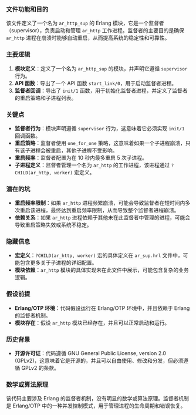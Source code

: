 ### 文件功能和目的
该文件定义了一个名为 `ar_http_sup` 的 Erlang 模块，它是一个监督者（supervisor），负责启动和管理 `ar_http` 工作进程。监督者的主要目的是确保 `ar_http` 进程在崩溃时能够自动重启，从而提高系统的稳定性和可靠性。

### 主要逻辑
1. **模块定义**：定义了一个名为 `ar_http_sup` 的模块，并声明它遵循 `supervisor` 行为。
2. **API 函数**：导出了一个 API 函数 `start_link/0`，用于启动监督者进程。
3. **监督者回调**：导出了 `init/1` 函数，用于初始化监督者进程，并定义了监督者的重启策略和子进程列表。

### 关键点
- **监督者行为**：模块声明遵循 `supervisor` 行为，这意味着它必须实现 `init/1` 回调函数。
- **重启策略**：监督者使用 `one_for_one` 策略，这意味着如果一个子进程崩溃，只有该子进程会被重启，其他子进程不受影响。
- **重启频率**：监督者配置为在 10 秒内最多重启 5 次子进程。
- **子进程定义**：监督者管理一个名为 `ar_http` 的工作进程，该进程通过 `?CHILD(ar_http, worker)` 宏定义。

### 潜在的坑
- **重启频率限制**：如果 `ar_http` 进程频繁崩溃，可能会导致监督者在短时间内多次重启该进程，最终达到重启频率限制，从而导致整个监督者进程崩溃。
- **依赖关系**：如果 `ar_http` 进程依赖于其他未在此监督者中管理的进程，可能会导致重启策略失效或系统不稳定。

### 隐藏信息
- **宏定义**：`?CHILD(ar_http, worker)` 宏的具体定义在 `ar_sup.hrl` 文件中，可能包含更多关于子进程的详细配置。
- **模块依赖**：`ar_http` 模块的具体实现未在此文件中展示，可能包含复杂的业务逻辑。

### 假设前提
- **Erlang/OTP 环境**：代码假设运行在 Erlang/OTP 环境中，并且依赖于 Erlang 的监督者机制。
- **模块存在**：假设 `ar_http` 模块已经存在，并且可以正常启动和运行。

### 历史背景
- **开源许可证**：代码遵循 GNU General Public License, version 2.0 (GPLv2)，这意味着它是开源的，并且可以自由使用、修改和分发，但必须遵循 GPLv2 的条款。

### 数学或算法原理
该代码主要涉及 Erlang 的监督者机制，没有明显的数学或算法原理。监督者机制是 Erlang/OTP 中的一种并发控制模式，用于管理进程的生命周期和错误恢复。
